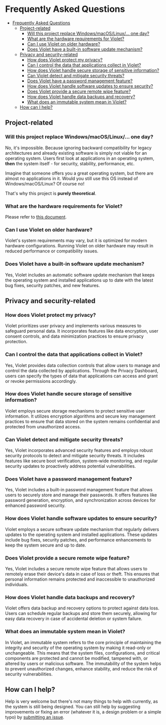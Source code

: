 # Frequently Asked Questions
- [Frequently Asked Questions](#frequently-asked-questions)
  - [Project-related](#project-related)
    - [Will this project replace Windows/macOS/Linux/... one day?](#will-this-project-replace-windowsmacoslinux-one-day)
    - [What are the hardware requirements for Violet?](#what-are-the-hardware-requirements-for-violet)
    - [Can I use Violet on older hardware?](#can-i-use-violet-on-older-hardware)
    - [Does Violet have a built-in software update mechanism?](#does-violet-have-a-built-in-software-update-mechanism)
  - [Privacy and security-related](#privacy-and-security-related)
    - [How does Violet protect my privacy?](#how-does-violet-protect-my-privacy)
    - [Can I control the data that applications collect in Violet?](#can-i-control-the-data-that-applications-collect-in-violet)
    - [How does Violet handle secure storage of sensitive information?](#how-does-violet-handle-secure-storage-of-sensitive-information)
    - [Can Violet detect and mitigate security threats?](#can-violet-detect-and-mitigate-security-threats)
    - [Does Violet have a password management feature?](#does-violet-have-a-password-management-feature)
    - [How does Violet handle software updates to ensure security?](#how-does-violet-handle-software-updates-to-ensure-security)
    - [Does Violet provide a secure remote wipe feature?](#does-violet-provide-a-secure-remote-wipe-feature)
    - [How does Violet handle data backups and recovery?](#how-does-violet-handle-data-backups-and-recovery)
    - [What does an immutable system mean in Violet?](#what-does-an-immutable-system-mean-in-violet)
  - [How can I help?](#how-can-i-help)

## Project-related
### Will this project replace Windows/macOS/Linux/... one day?
No, it's impossible. Because ignoring backward compatibility
for legacy architectures and already existing software is
simply not viable for an operating system. Users first
look at applications in an operating system, **then** the system
itself - for security, stability, performance, etc.

Imagine that someone offers you a great operating system, but
there are almost no applications in it. Would you still use
this OS instead of Windows/macOS/Linux? Of course no!

That's why this project is **purely theoretical**.

### What are the hardware requirements for Violet?
Please refer to [this document](project/hardware-requirements.md).

### Can I use Violet on older hardware?
Violet's system requirements may vary, but it is optimized for modern
hardware configurations. Running Violet on older hardware may result in
reduced performance or compatibility issues.

### Does Violet have a built-in software update mechanism?
Yes, Violet includes an automatic software update mechanism that keeps the operating
system and installed applications up to date with the latest bug fixes, security patches,
and new features.

## Privacy and security-related
### How does Violet protect my privacy?
Violet prioritizes user privacy and implements various measures to safeguard personal
data. It incorporates features like data encryption, user consent controls, and data
minimization practices to ensure privacy protection.

### Can I control the data that applications collect in Violet?
Yes, Violet provides data collection controls that allow users to manage and control the
data collected by applications. Through the Privacy Dashboard, users can specify the
types of data that applications can access and grant or revoke permissions accordingly.

### How does Violet handle secure storage of sensitive information?
Violet employs secure storage mechanisms to protect sensitive user information. It utilizes encryption algorithms and secure key management practices to ensure that data stored on the system remains confidential and protected from unauthorized access.

### Can Violet detect and mitigate security threats?
Yes, Violet incorporates advanced security features and employs robust security protocols
to detect and mitigate security threats. It includes features like secure boot
verification, system-wide monitoring, and regular security updates to proactively address
potential vulnerabilities.

### Does Violet have a password management feature?
Yes, Violet includes a built-in password management feature that allows users to securely
store and manage their passwords. It offers features like password generation,
encryption, and synchronization across devices for enhanced password security.

### How does Violet handle software updates to ensure security?
Violet employs a secure software update mechanism that regularly delivers updates to the
operating system and installed applications. These updates include bug fixes, security
patches, and performance enhancements to keep the system secure and up to date.

### Does Violet provide a secure remote wipe feature?
Yes, Violet includes a secure remote wipe feature that allows users to remotely erase
their device's data in case of loss or theft. This ensures that personal information
remains protected and inaccessible to unauthorized individuals.

### How does Violet handle data backups and recovery?
Violet offers data backup and recovery options to protect against data loss. Users can
schedule regular backups and store them securely, allowing for easy data recovery in case
of accidental deletion or system failure.

### What does an immutable system mean in Violet?
In Violet, an immutable system refers to the core principle of maintaining the integrity
and security of the operating system by making it read-only or unchangeable. This means
that the system files, configurations, and critical components are protected and cannot
be modified, tampered with, or altered by users or malicious software. The immutability
of the system helps to prevent unauthorized changes, enhance stability, and reduce the
risk of security vulnerabilities.

## How can I help?
Help is very welcome but there's not many things to help with currently,
as the system is still being designed. You can still help by suggesting
improvements or fixing an error (whatever it is, a design problem or a simple typo)
by [submitting an issue](https://github.com/violet-eco/docs/issues/new/choose).